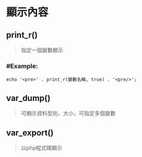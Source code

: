 # 顯示內容

## print_r()
> 指定一個變數顯示
### #Example:
```
echo '<pre>' . print_r(變數名稱, true) . '<pre/>';
```

## var_dump()
> 可顯示資料型別、大小，可指定多個變數

## var_export()
> 以php程式碼顯示